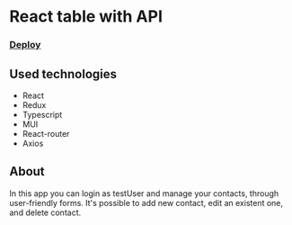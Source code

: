 # React table with API

### [Deploy](https://fantastic-kulfi-ed9b1b.netlify.app)

## Used technologies

 - React
 - Redux
 - Typescript
 - MUI
 - React-router
 - Axios


## About 

In this app you can login as testUser and manage your contacts, through user-friendly forms. It's possible to add new contact, edit an existent one, and delete contact.



